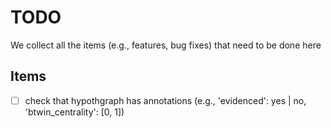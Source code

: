 # TODO

We collect all the items (e.g., features, bug fixes) that need to be done here

## Items

* [ ] check that hypothgraph has annotations (e.g., 'evidenced': yes | no, 'btwin_centrality': [0, 1])
